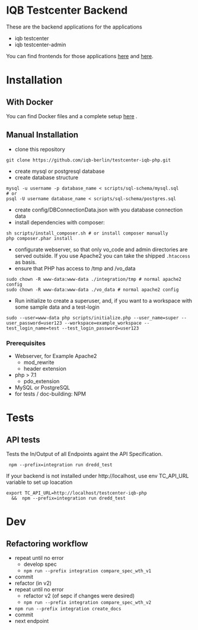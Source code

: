 # IQB Testcenter Backend

These are the backend applications for the applications
- iqb testcenter
- iqb testcenter-admin

You can find frontends for those applications [here](https://github.com/iqb-berlin/testcenter-iqb-ng) 
and [here](https://github.com/iqb-berlin/testcenter-admin-iqb-ng).


# Installation

## With Docker
You can find Docker files and a complete setup [here](https://github.com/iqb-berlin/iqb-tba-docker-setup) .

## Manual Installation

- clone this repository
```
git clone https://github.com/iqb-berlin/testcenter-iqb-php.git
```
- create mysql or postgresql database
- create database structure
```
mysql -u username -p database_name < scripts/sql-schema/mysql.sql
# or
psql -U username database_name < scripts/sql-schema/postgres.sql
```
- create config/DBConnectionData.json with you database connection data
- install dependencies with composer:
```
sh scripts/install_composer.sh # or install composer manually
php composer.phar install
``` 
- configurate webserver, so that only vo_code and admin directories are served outside. If you use Apache2 you can take
 the shipped `.htaccess` as basis. 
- ensure that PHP has access to /tmp and /vo_data
```
sudo chown -R www-data:www-data ./integration/tmp # normal apache2 config
sudo chown -R www-data:www-data ./vo_data # normal apache2 config
``` 
- Run initialize to create a superuser, and, if you want to a workspace with some sample data and a test-login 
```
sudo --user=www-data php scripts/initialize.php --user_name=super --user_password=user123 --workspace=example_workspace --test_login_name=test --test_login_password=user123
```  

  
### Prerequisites

* Webserver, for Example Apache2 
  * mod_rewrite 
  * header extension
* php > 7.1 
  * pdo_extension
* MySQL or PostgreSQL
* for tests / doc-building: NPM

# Tests

## API tests

Tests the In/Output of all Endpoints againt the API Specification.

```
 npm --prefix=integration run dredd_test

```

If your backend is not installed under http://localhost, use env TC_API_URL variable to set up loacation

```
export TC_API_URL=http://localhost/testcenter-iqb-php 
  &&  npm --prefix=integration run dredd_test
```


# Dev
## Refactoring workflow
* repeat until no error
  - develop spec
  - `npm run --prefix integration compare_spec_wth_v1`
* commit
* refactor (in v2)
* repeat until no error
  - refactor v2 (of sepc if changes were desired) 
  - `npm run --prefix integration compare_spec_wth_v2`
* `npm run --prefix integration create_docs`
* commit
* next endpoint  
